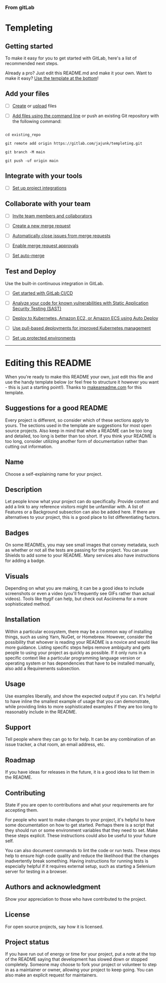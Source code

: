 ### From gitLab
# Templeting

  
  
  

## Getting started

  

To make it easy for you to get started with GitLab, here's a list of recommended next steps.

  

Already a pro? Just edit this README.md and make it your own. Want to make it easy? [Use the template at the bottom](#editing-this-readme)!

  

## Add your files

  

- [ ] [Create](https://docs.gitlab.com/ee/user/project/repository/web_editor.html#create-a-file) or [upload](https://docs.gitlab.com/ee/user/project/repository/web_editor.html#upload-a-file) files

- [ ] [Add files using the command line](https://docs.gitlab.com/ee/gitlab-basics/add-file.html#add-a-file-using-the-command-line) or push an existing Git repository with the following command:

  

```

cd existing_repo

git remote add origin https://gitlab.com/jajunk/templeting.git

git branch -M main

git push -uf origin main

```

  

## Integrate with your tools

  

- [ ] [Set up project integrations](https://gitlab.com/jajunk/templeting/-/settings/integrations)

  

## Collaborate with your team

  

- [ ] [Invite team members and collaborators](https://docs.gitlab.com/ee/user/project/members/)

- [ ] [Create a new merge request](https://docs.gitlab.com/ee/user/project/merge_requests/creating_merge_requests.html)

- [ ] [Automatically close issues from merge requests](https://docs.gitlab.com/ee/user/project/issues/managing_issues.html#closing-issues-automatically)

- [ ] [Enable merge request approvals](https://docs.gitlab.com/ee/user/project/merge_requests/approvals/)

- [ ] [Set auto-merge](https://docs.gitlab.com/ee/user/project/merge_requests/merge_when_pipeline_succeeds.html)

  

## Test and Deploy

  

Use the built-in continuous integration in GitLab.

  

- [ ] [Get started with GitLab CI/CD](https://docs.gitlab.com/ee/ci/quick_start/index.html)

- [ ] [Analyze your code for known vulnerabilities with Static Application Security Testing (SAST)](https://docs.gitlab.com/ee/user/application_security/sast/)

- [ ] [Deploy to Kubernetes, Amazon EC2, or Amazon ECS using Auto Deploy](https://docs.gitlab.com/ee/topics/autodevops/requirements.html)

- [ ] [Use pull-based deployments for improved Kubernetes management](https://docs.gitlab.com/ee/user/clusters/agent/)

- [ ] [Set up protected environments](https://docs.gitlab.com/ee/ci/environments/protected_environments.html)

  

***

  

# Editing this README

  

When you're ready to make this README your own, just edit this file and use the handy template below (or feel free to structure it however you want - this is just a starting point!). Thanks to [makeareadme.com](https://www.makeareadme.com/) for this template.

  

## Suggestions for a good README

  

Every project is different, so consider which of these sections apply to yours. The sections used in the template are suggestions for most open source projects. Also keep in mind that while a README can be too long and detailed, too long is better than too short. If you think your README is too long, consider utilizing another form of documentation rather than cutting out information.

  

## Name

Choose a self-explaining name for your project.

  

## Description

Let people know what your project can do specifically. Provide context and add a link to any reference visitors might be unfamiliar with. A list of Features or a Background subsection can also be added here. If there are alternatives to your project, this is a good place to list differentiating factors.

  

## Badges

On some READMEs, you may see small images that convey metadata, such as whether or not all the tests are passing for the project. You can use Shields to add some to your README. Many services also have instructions for adding a badge.

  

## Visuals

Depending on what you are making, it can be a good idea to include screenshots or even a video (you'll frequently see GIFs rather than actual videos). Tools like ttygif can help, but check out Asciinema for a more sophisticated method.

  

## Installation

Within a particular ecosystem, there may be a common way of installing things, such as using Yarn, NuGet, or Homebrew. However, consider the possibility that whoever is reading your README is a novice and would like more guidance. Listing specific steps helps remove ambiguity and gets people to using your project as quickly as possible. If it only runs in a specific context like a particular programming language version or operating system or has dependencies that have to be installed manually, also add a Requirements subsection.

  

## Usage

Use examples liberally, and show the expected output if you can. It's helpful to have inline the smallest example of usage that you can demonstrate, while providing links to more sophisticated examples if they are too long to reasonably include in the README.

  

## Support

Tell people where they can go to for help. It can be any combination of an issue tracker, a chat room, an email address, etc.

  

## Roadmap

If you have ideas for releases in the future, it is a good idea to list them in the README.

  

## Contributing

State if you are open to contributions and what your requirements are for accepting them.

  

For people who want to make changes to your project, it's helpful to have some documentation on how to get started. Perhaps there is a script that they should run or some environment variables that they need to set. Make these steps explicit. These instructions could also be useful to your future self.

  

You can also document commands to lint the code or run tests. These steps help to ensure high code quality and reduce the likelihood that the changes inadvertently break something. Having instructions for running tests is especially helpful if it requires external setup, such as starting a Selenium server for testing in a browser.

  

## Authors and acknowledgment

Show your appreciation to those who have contributed to the project.

  

## License

For open source projects, say how it is licensed.

  

## Project status

If you have run out of energy or time for your project, put a note at the top of the README saying that development has slowed down or stopped completely. Someone may choose to fork your project or volunteer to step in as a maintainer or owner, allowing your project to keep going. You can also make an explicit request for maintainers.